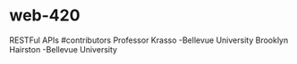 # web-420
RESTFul APIs
#contributors
Professor Krasso -Bellevue University
Brooklyn Hairston -Bellevue University
